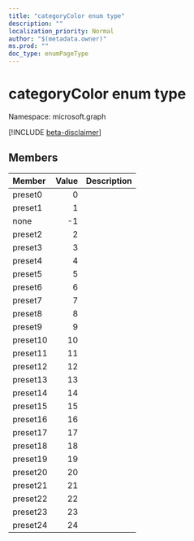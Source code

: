 ```yaml
---
title: "categoryColor enum type"
description: ""
localization_priority: Normal
author: "$(metadata.owner)"
ms.prod: ""
doc_type: enumPageType
---
```


# categoryColor enum type

Namespace: microsoft.graph

[!INCLUDE [beta-disclaimer](../../includes/beta-disclaimer.md)]

## Members

| Member   | Value | Description |
| :------- | ----: | :---------- |
| preset0  | 0     |             |
| preset1  | 1     |             |
| none     | -1    |             |
| preset2  | 2     |             |
| preset3  | 3     |             |
| preset4  | 4     |             |
| preset5  | 5     |             |
| preset6  | 6     |             |
| preset7  | 7     |             |
| preset8  | 8     |             |
| preset9  | 9     |             |
| preset10 | 10    |             |
| preset11 | 11    |             |
| preset12 | 12    |             |
| preset13 | 13    |             |
| preset14 | 14    |             |
| preset15 | 15    |             |
| preset16 | 16    |             |
| preset17 | 17    |             |
| preset18 | 18    |             |
| preset19 | 19    |             |
| preset20 | 20    |             |
| preset21 | 21    |             |
| preset22 | 22    |             |
| preset23 | 23    |             |
| preset24 | 24    |             |
